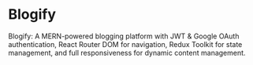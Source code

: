 # Blogify
Blogify: A MERN-powered blogging platform with JWT &amp; Google OAuth authentication, React Router DOM for navigation, Redux Toolkit for state management, and full responsiveness for dynamic content management.

